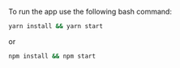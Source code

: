 To run the app use the following bash command:
```bash
yarn install && yarn start
```
or
```bash
npm install && npm start
```